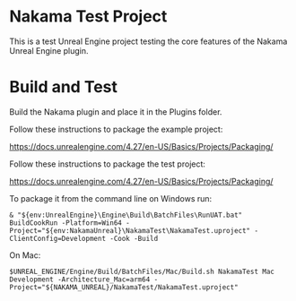 # Nakama Test Project
This is a test Unreal Engine project testing the core features of the Nakama Unreal Engine plugin.

# Build and Test
Build the Nakama plugin and place it in the Plugins folder.

Follow these instructions to package the example project:

https://docs.unrealengine.com/4.27/en-US/Basics/Projects/Packaging/

Follow these instructions to package the test project:

https://docs.unrealengine.com/4.27/en-US/Basics/Projects/Packaging/

To package it from the command line on Windows run:


```& "${env:UnrealEngine}\Engine\Build\BatchFiles\RunUAT.bat" BuildCookRun -Platform=Win64 -Project="${env:NakamaUnreal}\NakamaTest\NakamaTest.uproject" -ClientConfig=Development -Cook -Build```

On Mac:

`$UNREAL_ENGINE/Engine/Build/BatchFiles/Mac/Build.sh NakamaTest Mac Development -Architecture_Mac=arm64 -Project="${NAKAMA_UNREAL}/NakamaTest/NakamaTest.uproject"`

